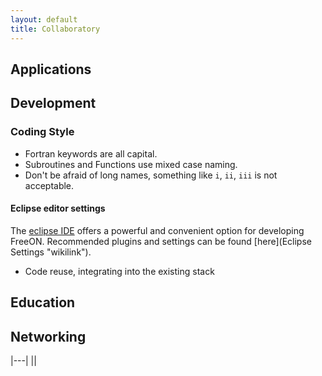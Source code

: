 ```yaml
---
layout: default
title: Collaboratory
---
```


Applications
------------

Development
-----------

### Coding Style

-   Fortran keywords are all capital.
-   Subroutines and Functions use mixed case naming.
-   Don't be afraid of long names, something like `i`, `ii`, `iii` is not acceptable.

#### Eclipse editor settings

The [eclipse IDE](http://www.eclipse.org/) offers a powerful and convenient option for developing FreeON. Recommended plugins and settings can be found [here](Eclipse Settings "wikilink").

-   Code reuse, integrating into the existing stack

Education
---------

Networking
----------

|---|
|<googlePage/>|


